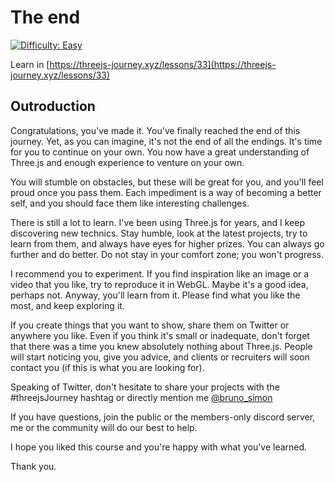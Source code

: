 # The end

[![Difficulty: Easy](https://img.shields.io/badge/Difficulty-Easy-brightgreen.svg)](https://shields.io)

Learn in [https://threejs-journey.xyz/lessons/33](https://threejs-journey.xyz/lessons/33)

## Outroduction

Congratulations, you've made it. You've finally reached the end of this journey. Yet, as you can imagine, it's not the end of all the endings. It's time for you to continue on your own. You now have a great understanding of Three.js and enough experience to venture on your own.

You will stumble on obstacles, but these will be great for you, and you'll feel proud once you pass them. Each impediment is a way of becoming a better self, and you should face them like interesting challenges.

There is still a lot to learn. I've been using Three.js for years, and I keep discovering new technics. Stay humble, look at the latest projects, try to learn from them, and always have eyes for higher prizes. You can always go further and do better. Do not stay in your comfort zone; you won't progress.

I recommend you to experiment. If you find inspiration like an image or a video that you like, try to reproduce it in WebGL. Maybe it's a good idea, perhaps not. Anyway, you'll learn from it. Please find what you like the most, and keep exploring it.

If you create things that you want to show, share them on Twitter or anywhere you like. Even if you think it's small or inadequate, don't forget that there was a time you knew absolutely nothing about Three.js. People will start noticing you, give you advice, and clients or recruiters will soon contact you (if this is what you are looking for).

Speaking of Twitter, don't hesitate to share your projects with the #threejsJourney hashtag or directly mention me [@bruno_simon](https://twitter.com/bruno_simon)

If you have questions, join the public or the members-only discord server, me or the community will do our best to help.

I hope you liked this course and you're happy with what you've learned.

Thank you.
